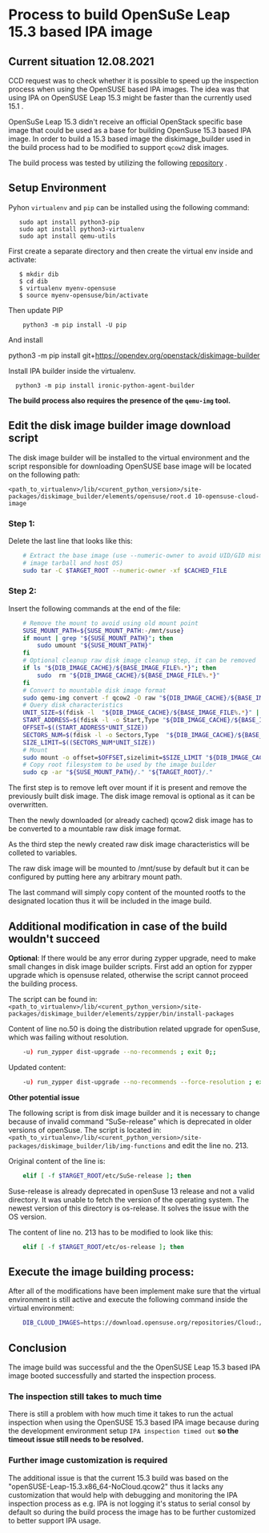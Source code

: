 # Process to build OpenSuSe Leap 15.3 based IPA image

## Current situation 12.08.2021

CCD request was to check whether it is possible to speed up the inspection process when using the OpenSUSE based
IPA images. The idea was that using IPA on OpenSUSE Leap 15.3 might be faster than the currently used 15.1 .

OpenSuSe Leap 15.3 didn't receive an official OpenStack specific base image that
could be used as a base for building OpenSuse 15.3 based IPA image. In order to build a 15.3 based image
the diskimage_builder used in the build process had to be modified to support `qcow2` disk images.

The build process was tested by utilizing the following [repository](https://download.opensuse.org/repositories/Cloud:/Images:/Leap_15.3/images/) .

## Setup Environment

Pyhon `virtualenv` and `pip` can be installed using the following command:

       sudo apt install python3-pip
       sudo apt install python3-virtualenv
       sudo apt install qemu-utils

First create a separate directory and then create the virtual env inside and activate:

       $ mkdir dib
       $ cd dib
       $ virtualenv myenv-opensuse
       $ source myenv-opensuse/bin/activate

Then update PIP

        python3 -m pip install -U pip

And install

   python3 -m pip install git+https://opendev.org/openstack/diskimage-builder

Install IPA builder inside the virtualenv.

      python3 -m pip install ironic-python-agent-builder

**The build process also requires the presence of the `qemu-img` tool.**

## Edit the disk image builder image download script
The disk image builder will be installed to the virtual environment and the
script responsible for downloading OpenSUSE base image will be located on the following path:

`<path_to_virtualenv>/lib/<curent_python_version>/site-packages/diskimage_builder/elements/opensuse/root.d 10-opensuse-cloud-image`

### Step 1:
Delete the last line that looks like this:

```bash
	# Extract the base image (use --numeric-owner to avoid UID/GID mismatch between
	# image tarball and host OS)
	sudo tar -C $TARGET_ROOT --numeric-owner -xf $CACHED_FILE
```

### Step 2:
Insert the following commands at the end of the file:
```bash
    # Remove the mount to avoid using old mount point
	SUSE_MOUNT_PATH=${SUSE_MOUNT_PATH:-/mnt/suse}
	if mount | grep "${SUSE_MOUNT_PATH}"; then
		sudo umount "${SUSE_MOUNT_PATH}"
	fi
	# Optional cleanup raw disk image cleanup step, it can be removed
	if ls "${DIB_IMAGE_CACHE}/${BASE_IMAGE_FILE%.*}"; then
		sudo  rm "${DIB_IMAGE_CACHE}/${BASE_IMAGE_FILE%.*}"
	fi
	# Convert to mountable disk image format
	sudo qemu-img convert -f qcow2 -O raw "${DIB_IMAGE_CACHE}/${BASE_IMAGE_FILE}" "${DIB_IMAGE_CACHE}/${BASE_IMAGE_FILE%.*}"
	# Query disk characteristics
	UNIT_SIZE=$(fdisk -l  "${DIB_IMAGE_CACHE}/${BASE_IMAGE_FILE%.*}" | grep -o "[[:digit:]] \* [[:digit:]]*" | sed 's/[[:digit:]]* \* //')
	START_ADDRESS=$(fdisk -l -o Start,Type "${DIB_IMAGE_CACHE}/${BASE_IMAGE_FILE%.*}" | grep "Linux filesystem" | sed  -e 's/[A-Za-z]//g; s/[[:space:]]//g')
	OFFSET=$((START_ADDRESS*UNIT_SIZE))
	SECTORS_NUM=$(fdisk -l -o Sectors,Type  "${DIB_IMAGE_CACHE}/${BASE_IMAGE_FILE%.*}" | grep "Linux filesystem" | sed  -e 's/[A-Za-z]//g; s/[[:space:]]//g')
	SIZE_LIMIT=$((SECTORS_NUM*UNIT_SIZE))
	# Mount
	sudo mount -o offset=$OFFSET,sizelimit=$SIZE_LIMIT "${DIB_IMAGE_CACHE}/${BASE_IMAGE_FILE%.*}" "${SUSE_MOUNT_PATH}"
	# Copy root filesystem to be used by the image builder
	sudo cp -ar "${SUSE_MOUNT_PATH}/." "${TARGET_ROOT}/."
```
The first step is to remove left over mount if it is present and remove the previously built disk image. The disk image removal is optional as
it can be overwritten.

Then the newly downloaded (or already cached) qcow2 disk image has to be converted to a mountable raw disk image format.

As the third step the newly created raw disk image characteristics will be colleted to variables.

The raw disk image will be mounted to /mnt/suse by default but it can be configured by putting here any arbitrary mount path.

The last command will simply copy content of the mounted rootfs to the designated location thus it will be included in the image build.

## Additional modification in case of the build wouldn't succeed

**Optional**:
If there would be any error during zypper upgrade, need to make small changes in disk image builder scripts.
First add an option for zypper upgrade which is opensuse related, otherwise  the script cannot proceed the building process.

The script can be found in: `<path_to_virtualenv>/lib/<curent_python_version>/site-packages/diskimage_builder/elements/zypper/bin/install-packages`

Content of line no.50 is doing the distribution related upgrade for openSuse, which was failing without resolution.
```bash
	-u) run_zypper dist-upgrade --no-recommends ; exit 0;;
```
Updated content:
```bash
	-u) run_zypper dist-upgrade --no-recommends --force-resolution ; exit 0;;
```


**Other potential issue**

The following script is from disk image builder and it is necessary to change because of invalid command “SuSe-release” which is deprecated in older versions of openSuse.
The script is located in: `<path_to_virtualenv>/lib/<curent_python_version>/site-packages/diskimage_builder/lib/img-functions` and edit the line no. 213.

Original content of the line is:

```bash
	elif [ -f $TARGET_ROOT/etc/SuSe-release ]; then
```

Suse-release is already deprecated in openSuse 13 release and not a valid directory. It was unable to fetch the version of the operating system.
The newest version of this directory is os-release. It solves the issue with the OS version.

The content of line no. 213 has to be modified to look like this:

```bash
	elif [ -f $TARGET_ROOT/etc/os-release ]; then
```

## Execute the image building process:
After all of the modifications have been implement make sure that the virtual environment is
still active and execute the following command inside the virtual environment:

```bash
    DIB_CLOUD_IMAGES=https://download.opensuse.org/repositories/Cloud:/Images:/Leap_15.3/images BASE_IMAGE_FILE=openSUSE-Leap-15.3.x86_64-NoCloud.qcow2 ironic-python-agent-builder -o opensuse-15.3-ipa opensuse -v
```

## Conclusion

The image build was successful and the the OpenSUSE Leap 15.3 based IPA image booted successfully and started the inspection process.

### The inspection still takes to much time
There is still a problem with how much time it takes to run the actual inspection when using the OpenSUSE 15.3 based IPA image because during the development environment setup `IPA inspection timed out` **so the timeout issue still needs to be resolved.**

### Further image customization is required
The additional issue is that the current 15.3 build was based on the "openSUSE-Leap-15.3.x86_64-NoCloud.qcow2" thus it lacks any customization that would help with debugging and monitoring the IPA inspection process as e.g. IPA is not logging it's status to serial consol by default so during the build process the image has to be further customized to better support IPA usage.
